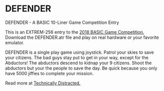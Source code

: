 # DEFENDER
DEFENDER - A BASIC 10-Liner Game Competition Entry

This is an EXTREM-256 entry to the [2018 BASIC Game Competition.](http://gkanold.wixsite.com/homeputerium/basic-10liners-2018) Download the DEFENDER.atr file and play on real hardware or your favorite emulator.

DEFENDER is a single play game using joystick. Patrol your skies to save your citizens. The bad guys stay put to get in your way, except for the Abductors! The abductors descend to kidnap your 9 citizens. Shoot the abductors but your the people to save the day. Be quick because you only have 5000 jiffies to complete your mission.

Read more at [Technically Distracted.](https://jeffpiepmeier.blogspot.com/2018/03/defender-2018-basic-10-liners-game.html)
